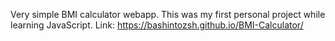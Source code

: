 Very simple BMI calculator webapp. This was my first personal project while learning JavaScript. Link: https://bashintozsh.github.io/BMI-Calculator/

